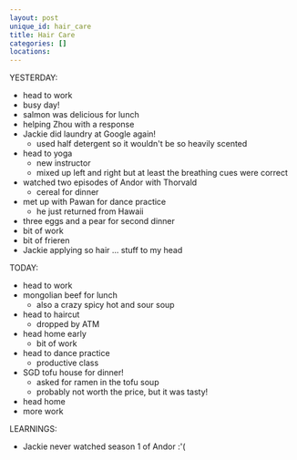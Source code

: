 ```yaml
---
layout: post
unique_id: hair_care
title: Hair Care
categories: []
locations: 
---
```


YESTERDAY:
* head to work
* busy day!
* salmon was delicious for lunch
* helping Zhou with a response
* Jackie did laundry at Google again!
  * used half detergent so it wouldn't be so heavily scented
* head to yoga
  * new instructor
  * mixed up left and right but at least the breathing cues were correct
* watched two episodes of Andor with Thorvald
  * cereal for dinner
* met up with Pawan for dance practice
  * he just returned from Hawaii
* three eggs and a pear for second dinner
* bit of work
* bit of frieren
* Jackie applying so hair ... stuff to my head

TODAY:
* head to work
* mongolian beef for lunch
  * also a crazy spicy hot and sour soup
* head to haircut
  * dropped by ATM
* head home early
  * bit of work
* head to dance practice
  * productive class
* SGD tofu house for dinner!
  * asked for ramen in the tofu soup
  * probably not worth the price, but it was tasty!
* head home
* more work

LEARNINGS:
* Jackie never watched season 1 of Andor :'(

